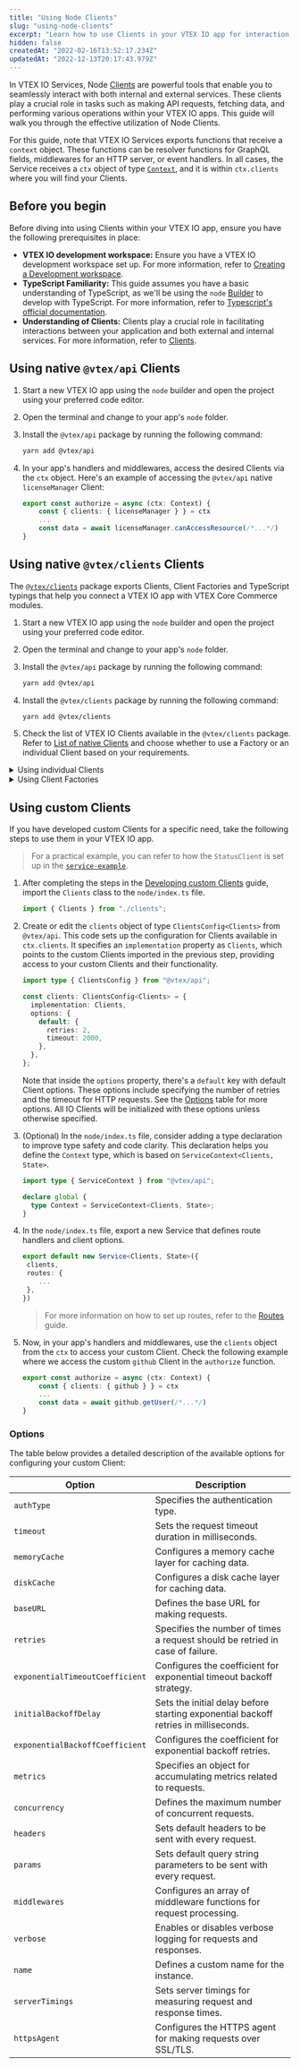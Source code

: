 ```yaml
---
title: "Using Node Clients"
slug: "using-node-clients"
excerpt: "Learn how to use Clients in your VTEX IO app for interaction with both internal and external services."
hidden: false
createdAt: "2022-02-16T13:52:17.234Z"
updatedAt: "2022-12-13T20:17:43.979Z"
---
```


In VTEX IO Services, Node [Clients](https://developers.vtex.com/docs/guides/vtex-io-documentation-clients) are powerful tools that enable you to seamlessly interact with both internal and external services. These clients play a crucial role in tasks such as making API requests, fetching data, and performing various operations within your VTEX IO apps. This guide will walk you through the effective utilization of Node Clients.

For this guide, note that VTEX IO Services exports functions that receive a `context` object. These functions can be resolver functions for GraphQL fields, middlewares for an HTTP server, or event handlers. In all cases, the Service receives a `ctx` object of type [`Context`](https://github.com/vtex/node-vtex-api/blob/master/src/service/worker/runtime/typings.ts), and it is within `ctx.clients` where you will find your Clients.

## Before you begin

Before diving into using Clients within your VTEX IO app, ensure you have the following prerequisites in place:

- **VTEX IO development workspace:** Ensure you have a VTEX IO development workspace set up. For more information, refer to [Creating a Development workspace](https://developers.vtex.com/docs/guides/vtex-io-documentation-creating-a-development-workspace).
- **TypeScript Familiarity:** This guide assumes you have a basic understanding of TypeScript, as we'll be using the `node` [Builder](https://developers.vtex.com/docs/guides/vtex-io-documentation-builders) to develop with TypeScript. For more information, refer to [Typescript's official documentation](https://www.typescriptlang.org/docs/).
- **Understanding of Clients:** Clients play a crucial role in facilitating interactions between your application and both external and internal services. For more information, refer to [Clients](https://developers.vtex.com/docs/guides/vtex-io-documentation-clients).

## Using native `@vtex/api` Clients

1. Start a new VTEX IO app using the `node` builder and open the project using your preferred code editor.
2. Open the terminal and change to your app's `node` folder.
3. Install the `@vtex/api` package by running the following command:

   ```sh
   yarn add @vtex/api
   ```

4. In your app's handlers and middlewares, access the desired Clients via the `ctx` object. Here's an example of accessing the `@vtex/api` native `licenseManager` Client:

    ```ts
    export const authorize = async (ctx: Context) {
        const { clients: { licenseManager } } = ctx
        ...
        const data = await licenseManager.canAccessResource(/*...*/)
    }
    ```

## Using native `@vtex/clients` Clients

The [`@vtex/clients`](https://github.com/vtex/io-clients) package exports Clients, Client Factories and TypeScript typings that help you connect a VTEX IO app with VTEX Core Commerce modules.

1. Start a new VTEX IO app using the `node` builder and open the project using your preferred code editor.
2. Open the terminal and change to your app's `node` folder.
3. Install the `@vtex/api` package by running the following command:

   ```sh
   yarn add @vtex/api
   ```

4. Install the `@vtex/clients` package by running the following command:

   ```sh
   yarn add @vtex/clients
   ```

5. Check the list of VTEX IO Clients available in the `@vtex/clients` package. Refer to [List of native Clients](https://developers.vtex.com/docs/guides/vtex-io-documentation-clients#list-of-native-clients) and choose whether to use a Factory or an individual Client based on your requirements.

<details>
<summary>Using individual Clients</summary>

1. Create a `node/clients/index.ts` file and import the desired Client.

    ```ts
    import { Catalog } from '@vtex/clients'
    ```

2. In `node/clients/index.ts`, define a class called `Clients` that extends `IOClients`. This class is used to organize and configure your custom Clients. Within the Clients class, declare a `get` property for each of your custom Clients. This property allows you to access a specific Client by name. In our example, we've created a client named `catalog` that uses the `Catalog` class.

    ```ts
    import { IOClients } from "@vtex/api";
    import { Catalog } from '@vtex/clients'

    export class Clients extends IOClients {
        public get catalog() {
            return this.getOrSet('catalog', Catalog)
        }
    }
    ```

3. In your app's handlers and middlewares, access the desired Clients via the `ctx` object. Here's an example of accessing the `catalog` client and its `getSkuById` method:

    ```ts
    ctx.clients.catalog.getSkuById(...)
    ```

</details>

<details>
<summary>Using Client Factories</summary>

1. Create a `node/clients/index.ts` file and import the desired factory. For example:

    ```ts
    import { masterDataFor } from '@vtex/clients'
    ```

2. Follow the instructions for each factory, using its methods to create a Client class. Refer to [Creating a Master Data CRUD app](https://developers.vtex.com/docs/guides/create-master-data-crud-app) for more information on how to use the Master Data factory.
3. In `node/clients/index.ts`, define a class called `Clients` that extends `IOClients`. This class is used to organize and configure your custom Clients. Within the Clients class, declare a `get` property for each of your custom Clients. This property allows you to access a specific Client by name. In our example, we've created a client named `books` that uses the `BooksClient` class.

    ```ts
    import { IOClients } from "@vtex/api";
    const BooksClient = masterDataFor<MyBookType>('books')

    export class Clients extends IOClients {
        public get books() {
            return this.getOrSet('books', BooksClient)
        }
    }
    ```

4. In your app's handlers and middlewares, access the desired Clients via the `ctx` object. Check the following example where we access the `books` client and its `save` method:

    ```ts
    ctx.clients.books.save({ name: 'Example Book' })
    ```

</details>

## Using custom Clients

If you have developed custom Clients for a specific need, take the following steps to use them in your VTEX IO app.

> For a practical example, you can refer to how the `StatusClient` is set up in the [`service-example`](https://github.com/vtex-apps/service-example).

1. After completing the steps in the [Developing custom Clients](https://developers.vtex.com/docs/guides/vtex-io-documentation-how-to-create-and-use-clients) guide, import the `Clients` class to the `node/index.ts` file.

   ```ts
   import { Clients } from "./clients";
   ```

2. Create or edit the `clients` object of type `ClientsConfig<Clients>` from `@vtex/api`. This code sets up the configuration for Clients available in `ctx.clients`. It specifies an `implementation` property as `Clients`, which points to the custom Clients imported in the previous step, providing access to your custom Clients and their functionality.

   ```ts
   import type { ClientsConfig } from "@vtex/api";

   const clients: ClientsConfig<Clients> = {
     implementation: Clients,
     options: {
       default: {
         retries: 2,
         timeout: 2000,
       },
     },
   };
   ```

   Note that inside the `options` property, there's a `default` key with default Client options. These options include specifying the number of retries and the timeout for HTTP requests. See the [Options](#options) table for more options. All IO Clients will be initialized with these options unless otherwise specified.

3. (Optional) In the `node/index.ts` file, consider adding a type declaration to improve type safety and code clarity. This declaration helps you define the `Context` type, which is based on `ServiceContext<Clients, State>`.

   ```ts
   import type { ServiceContext } from "@vtex/api";

   declare global {
     type Context = ServiceContext<Clients, State>;
   }
   ```

4. In the `node/index.ts` file, export a new Service that defines route handlers and client options.

   ```ts
   export default new Service<Clients, State>({
    clients,
    routes: {
       ...
    },
   })
   ```

   > For more information on how to set up routes, refer to the [Routes](https://developers.vtex.com/docs/guides/service-path-patterns) guide.

5. Now, in your app's handlers and middlewares, use the `clients` object from the `ctx` to access your custom Client. Check the following example where we access the custom `github` Client in the `authorize` function.

   ```ts
   export const authorize = async (ctx: Context) {
       const { clients: { github } } = ctx
       ...
       const data = await github.getUser(/*...*/)
   }
   ```

### Options

The table below provides a detailed description of the available options for configuring your custom Client:

| Option                          | Description                                                                         |
| ------------------------------- | ----------------------------------------------------------------------------------- |
| `authType`                      | Specifies the authentication type.                                                  |
| `timeout`                       | Sets the request timeout duration in milliseconds.                                  |
| `memoryCache`                   | Configures a memory cache layer for caching data.                                   |
| `diskCache`                     | Configures a disk cache layer for caching data.                                     |
| `baseURL`                       | Defines the base URL for making requests.                                           |
| `retries`                       | Specifies the number of times a request should be retried in case of failure.       |
| `exponentialTimeoutCoefficient` | Configures the coefficient for exponential timeout backoff strategy.                |
| `initialBackoffDelay`           | Sets the initial delay before starting exponential backoff retries in milliseconds. |
| `exponentialBackoffCoefficient` | Configures the coefficient for exponential backoff retries.                         |
| `metrics`                       | Specifies an object for accumulating metrics related to requests.                   |
| `concurrency`                   | Defines the maximum number of concurrent requests.                                  |
| `headers`                       | Sets default headers to be sent with every request.                                 |
| `params`                        | Sets default query string parameters to be sent with every request.                 |
| `middlewares`                   | Configures an array of middleware functions for request processing.                 |
| `verbose`                       | Enables or disables verbose logging for requests and responses.                     |
| `name`                          | Defines a custom name for the instance.                                             |
| `serverTimings`                 | Sets server timings for measuring request and response times.                       |
| `httpsAgent`                    | Configures the HTTPS agent for making requests over SSL/TLS.                        |
